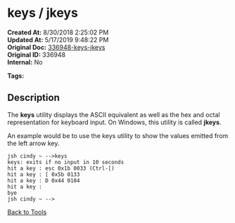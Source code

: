 # keys / jkeys

**Created At:** 8/30/2018 2:25:02 PM  
**Updated At:** 5/17/2019 9:48:22 PM  
**Original Doc:** [336948-keys-jkeys](https://docs.jbase.com/48399-tools/336948-keys-jkeys)  
**Original ID:** 336948  
**Internal:** No  

**Tags:**
<badge text='ascii equivallent' vertical='middle' />

## Description

The **keys** utility displays the ASCII equivalent as well as the hex and octal representation for keyboard input. On Windows, this utility is called **jkeys**.

An example would be to use the keys utility to show the values emitted from the left arrow key.

```
jsh cindy ~ -->keys
keys: exits if no input in 10 seconds
hit a key : esc 0x1b 0033 (Ctrl-[)
hit a key : [ 0x5b 0133
hit a key : D 0x44 0104
hit a key :
bye
jsh cindy ~ -->
```

[Back to Tools](./../README.md)

  
<PageFooter />
